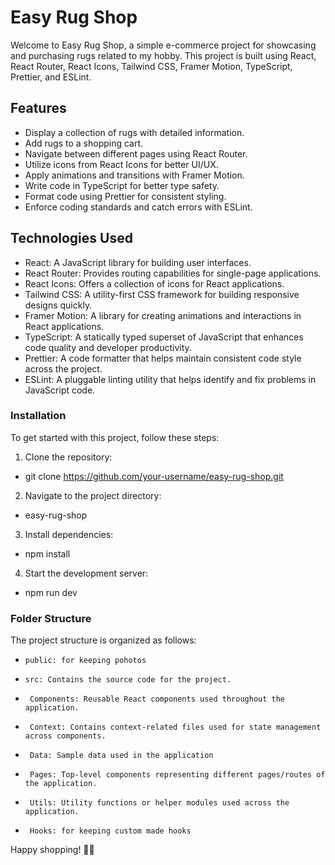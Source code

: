 # Easy Rug Shop
Welcome to Easy Rug Shop, a simple e-commerce project for showcasing and purchasing rugs related to my hobby. This project is built using React, React Router, React Icons, Tailwind CSS, Framer Motion, TypeScript, Prettier, and ESLint.

## Features
+ Display a collection of rugs with detailed information.
+ Add rugs to a shopping cart.
+ Navigate between different pages using React Router.
+ Utilize icons from React Icons for better UI/UX.
+ Apply animations and transitions with Framer Motion.
+ Write code in TypeScript for better type safety.
+ Format code using Prettier for consistent styling.
+ Enforce coding standards and catch errors with ESLint.
 
## Technologies Used
+ React: A JavaScript library for building user interfaces.
+ React Router: Provides routing capabilities for single-page applications.
+ React Icons: Offers a collection of icons for React applications.
+ Tailwind CSS: A utility-first CSS framework for building responsive designs quickly.
+ Framer Motion: A library for creating animations and interactions in React applications.
+ TypeScript: A statically typed superset of JavaScript that enhances code quality and developer productivity.
+ Prettier: A code formatter that helps maintain consistent code style across the project.
+ ESLint: A pluggable linting utility that helps identify and fix problems in JavaScript code.

### Installation
To get started with this project, follow these steps:

1. Clone the repository:
+ git clone https://github.com/your-username/easy-rug-shop.git

2. Navigate to the project directory:
+ easy-rug-shop

3. Install dependencies:
+ npm install

4. Start the development server:
+ npm run dev

### Folder Structure
The project structure is organized as follows:

-     public: for keeping pohotos
-     src: Contains the source code for the project.
-      Components: Reusable React components used throughout the application.
-      Context: Contains context-related files used for state management across components.
-      Data: Sample data used in the application
-      Pages: Top-level components representing different pages/routes of the application.
-      Utils: Utility functions or helper modules used across the application.
-      Hooks: for keeping custom made hooks

Happy shopping! 🛒🌟
